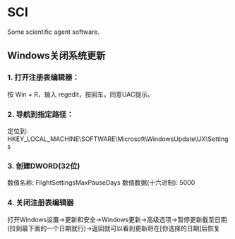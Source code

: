 # SCI
Some scientific agent software.

## Windows关闭系统更新

### 1. 打开注册表编辑器：

按 Win + R，输入 regedit，按回车，同意UAC提示。

### 2. 导航到指定路径：

定位到: HKEY_LOCAL_MACHINE\SOFTWARE\Microsoft\WindowsUpdate\UX\Settings

### 3. 创建DWORD(32位)

数值名称: FlightSettingsMaxPauseDays
数值数据(十六进制): 5000

### 4. 关闭注册表编辑器

打开Windows设置->更新和安全->Windows更新->高级选项->暂停更新截至日期(拉到最下面的一个日期就行)->返回就可以看到更新将在[你选择的日期]后恢复
